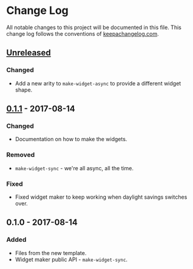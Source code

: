# Change Log
All notable changes to this project will be documented in this file. This change log follows the conventions of [keepachangelog.com](http://keepachangelog.com/).

## [Unreleased][unreleased]
### Changed
- Add a new arity to `make-widget-async` to provide a different widget shape.

## [0.1.1] - 2017-08-14
### Changed
- Documentation on how to make the widgets.

### Removed
- `make-widget-sync` - we're all async, all the time.

### Fixed
- Fixed widget maker to keep working when daylight savings switches over.

## 0.1.0 - 2017-08-14
### Added
- Files from the new template.
- Widget maker public API - `make-widget-sync`.

[unreleased]: https://github.com/your-name/cli-app/compare/0.1.1...HEAD
[0.1.1]: https://github.com/your-name/cli-app/compare/0.1.0...0.1.1
